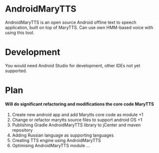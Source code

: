 # AndroidMaryTTS 

AndroidMaryTTS is an open source Android offline text to speech application, built on top of MaryTTS. Can use own HMM-based voice with using this tool.

# Development

You would need Android Studio for development, other IDEs not yet supported.

# Plan 

#### Will do significant refactoring and modifications the core code MaryTTS 

1. Create new android app and add Marytts core code as module +1
2. Change or refactor marytts source files to support android OS +1
3. Publishing Gradle AndroidMaryTTS library to jCenter and maven repository 
4. Adding Russian language as supporting languages
5. Creating TTS engine using AndroidMaryTTS
6. Optimising AndroidMaryTTS module ...
